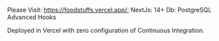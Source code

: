 Please Visit: https://foodstuffs.vercel.app/;
NextJs: 14+
Db: PostgreSQL
Advanced Hooks

Deployed in Vercel with zero configuration of Continuous Integration.
